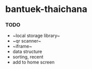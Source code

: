 # bantuek-thaichana

### TODO
* ~local storage library~
* ~qr scanner~
* ~iframe~
* data structure
* sorting, recent
* add to home screen
